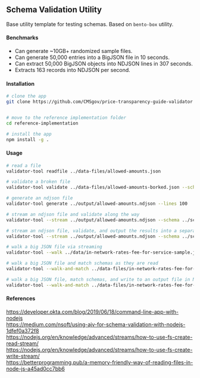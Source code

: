 ## Schema Validation Utility
Base utility template for testing schemas.  Based on `bento-box` utility.


#### Benchmarks  

- Can generate ~10GB+ randomized sample files.
- Can generate 50,000 entries into a BigJSON file in 10 seconds.
- Can extract 50,000 BigJSON objects into NDJSON lines in 307 seconds.
- Extracts 163 records into NDJSON per second.

#### Installation  

```bash
# clone the app 
git clone https://github.com/CMSgov/price-transparency-guide-validator


# move to the reference implementation folder
cd reference-implementation

# install the app
npm install -g .
```

#### Usage

```bash
# read a file
validator-tool readfile ../data-files/allowed-amounts.json

# validate a broken file
validator-tool validate ../data-files/allowed-amounts-borked.json --schema ../schemas/allowed-amounts.json

# generate an ndjson file  
validator-tool generate ../output/allowed-amounts.ndjson --lines 100

# stream an ndjson file and validate along the way
validator-tool --stream ../output/allowed-amounts.ndjson --schema ../schemas/allowed-amounts.json 

# stream an ndjson file, validate, and output the results into a separate file
validator-tool --stream ../output/allowed-amounts.ndjson --schema ../schemas/allowed-amounts.json --save ../output/errors.txt  

# walk a big JSON file via streaming
validator-tool --walk ../data/in-network-rates-fee-for-service-sample.json

# walk a big JSON file and match schemas as they are read
validator-tool --walk-and-match ../data-files/in-network-rates-fee-for-service-sample.json --schema ../schemas/negotiated-rate.json

# walk a big JSON file, match schemas, and write to an output file in NDJSON format as they are read
validator-tool --walk-and-match ../data-files/in-network-rates-fee-for-service-sample.json --schema ../schemas/negotiated-rate.json --save ../output/network-rates.ndjson
```

#### References  

https://developer.okta.com/blog/2019/06/18/command-line-app-with-nodejs  
https://medium.com/nsoft/using-ajv-for-schema-validation-with-nodejs-1dfef0a372f8  
https://nodejs.org/en/knowledge/advanced/streams/how-to-use-fs-create-read-stream/  
https://nodejs.org/en/knowledge/advanced/streams/how-to-use-fs-create-write-stream/  
https://betterprogramming.pub/a-memory-friendly-way-of-reading-files-in-node-js-a45ad0cc7bb6  
